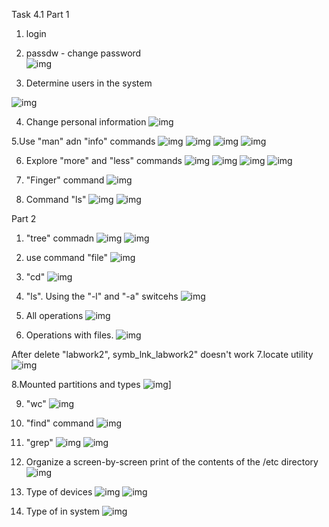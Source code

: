 Task 4.1
Part 1
1.	login
2.	passdw - change password	
![img](img/2.png)

3.  Determine users in the system

![img](img/3.png)

4. 	Change personal information
![img](img/4.png)

5.Use "man" adn "info" commands
![img](img/5.1.png)
![img](img/5.2.png)
![img](img/5.3.png)
![img](img/5.4.png)

6. Explore "more" and "less" commands
![img](img/6.1.png)
![img](img/6.2.png)
![img](img/6.3.png)
![img](img/6.4.png)

7. "Finger" command
![img](img/7.png)

8. Command "ls"
![img](img/8.1.png)
![img](img/8.2.png)

Part 2
1. "tree" commadn
![img](img/P2.1.png)
![img](img/P2.1.1.png)

2. use command "file"
![img](img/P2.2.png)

3. "cd"
![img](img/P2.3.png)

4. "ls". Using the "-l" and "-a" switcehs
![img](img/P2.4.png)

5. All operations
![img](img/P2.5.1.png)

6. Operations with files.
![img](img/P2.6.png)

After delete "labwork2", symb_lnk_labwork2" doesn't work
7.locate utility
![img](img/P2.7.png)

8.Mounted partitions and types
![img](img/P2.8.png)]

9. "wc"
![img](img/P2.9.png)

10. "find" command 
![img](img/P2.10.png)

11. "grep"
![img](img/P2.11.png)
![img](img/P2.11.1.png)

12. Organize a screen-by-screen print of the contents of the /etc directory
![img](img/P2.12.png) 

13. Type of devices
![img](img/P2.13.png)
![img](img/P2.13.1.png)

14. Type of in system
![img](img/P2.14.png)
